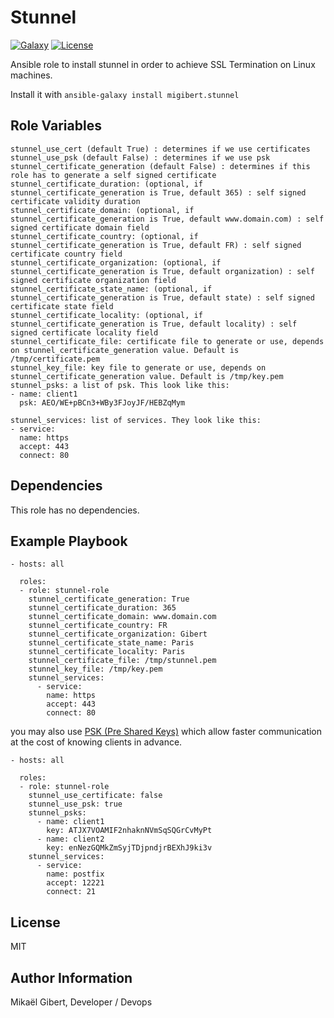 Stunnel
=========
[![Galaxy](http://img.shields.io/badge/ansible--galaxy-stunnel-blue.svg)](https://galaxy.ansible.com/list#/roles/3502)
[![License](http://img.shields.io/:license-mit-blue.svg)](http://doge.mit-license.org)


Ansible role to install stunnel in order to achieve SSL Termination on Linux machines.

Install it with `ansible-galaxy install migibert.stunnel`


Role Variables
--------------

```
stunnel_use_cert (default True) : determines if we use certificates
stunnel_use_psk (default False) : determines if we use psk
stunnel_certificate_generation (default False) : determines if this role has to generate a self signed certificate
stunnel_certificate_duration: (optional, if stunnel_certificate_generation is True, default 365) : self signed certificate validity duration
stunnel_certificate_domain: (optional, if stunnel_certificate_generation is True, default www.domain.com) : self signed certificate domain field
stunnel_certificate_country: (optional, if stunnel_certificate_generation is True, default FR) : self signed certificate country field
stunnel_certificate_organization: (optional, if stunnel_certificate_generation is True, default organization) : self signed certificate organization field
stunnel_certificate_state_name: (optional, if stunnel_certificate_generation is True, default state) : self signed certificate state field
stunnel_certificate_locality: (optional, if stunnel_certificate_generation is True, default locality) : self signed certificate locality field
stunnel_certificate_file: certificate file to generate or use, depends on stunnel_certificate_generation value. Default is /tmp/certificate.pem
stunnel_key_file: key file to generate or use, depends on stunnel_certificate_generation value. Default is /tmp/key.pem
stunnel_psks: a list of psk. This look like this:
- name: client1
  psk: AEO/WE+pBCn3+WBy3FJoyJF/HEBZqMym

stunnel_services: list of services. They look like this:
- service:
  name: https
  accept: 443
  connect: 80

```

Dependencies
------------

This role has no dependencies.

Example Playbook
----------------

```
- hosts: all

  roles:
  - role: stunnel-role
    stunnel_certificate_generation: True
    stunnel_certificate_duration: 365
    stunnel_certificate_domain: www.domain.com
    stunnel_certificate_country: FR
    stunnel_certificate_organization: Gibert
    stunnel_certificate_state_name: Paris
    stunnel_certificate_locality: Paris
    stunnel_certificate_file: /tmp/stunnel.pem
    stunnel_key_file: /tmp/key.pem
    stunnel_services:
      - service:
        name: https
        accept: 443
        connect: 80
```

you may also use [PSK (Pre Shared Keys)](https://www.stunnel.org/auth.html)
which allow faster communication
at the cost of knowing clients in advance.

```
- hosts: all

  roles:
  - role: stunnel-role
    stunnel_use_certificate: false
    stunnel_use_psk: true
    stunnel_psks:
      - name: client1
        key: ATJX7VOAMIF2nhaknNVmSqSQGrCvMyPt
      - name: client2
        key: enNezGQMkZmSyjTDjpndjrBEXhJ9ki3v
    stunnel_services:
      - service:
        name: postfix
        accept: 12221
        connect: 21
```


License
-------

MIT

Author Information
------------------

Mikaël Gibert, Developer / Devops
